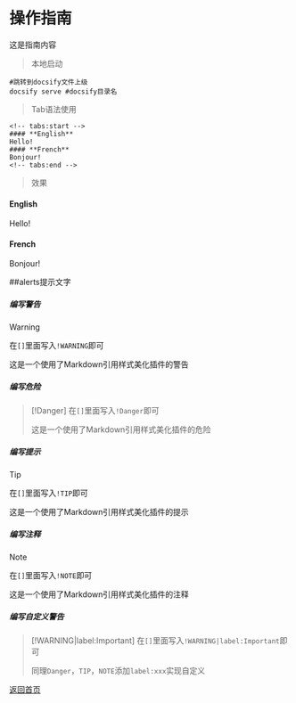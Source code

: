 # 操作指南

这是指南内容  

> 本地启动

```shell
#跳转到docsify文件上级
docsify serve #docsify目录名
```

> Tab语法使用
```shell
<!-- tabs:start -->
#### **English**
Hello!
#### **French**
Bonjour!
<!-- tabs:end -->
```
> 效果
<!-- tabs:start -->

#### **English**

Hello!

#### **French**

Bonjour!

<!-- tabs:end -->

##alerts提示文字

##### 编写警告
> [!WARNING]
> 在`[]`里面写入`!WARNING`即可
>
> 这是一个使用了Markdown引用样式美化插件的警告

##### 编写危险
> [!Danger]
> 在`[]`里面写入`!Danger`即可
>
> 这是一个使用了Markdown引用样式美化插件的危险

##### 编写提示
> [!TIP]
> 在`[]`里面写入`!TIP`即可
>
> 这是一个使用了Markdown引用样式美化插件的提示

##### 编写注释
> [!NOTE]
> 在`[]`里面写入`!NOTE`即可
>
> 这是一个使用了Markdown引用样式美化插件的注释

##### 编写自定义警告
> [!WARNING|label:Important]
> 在`[]`里面写入`!WARNING|label:Important`即可
>
> 同理`Danger`，`TIP`，`NOTE`添加`label:xxx`实现自定义

[返回首页](/)
